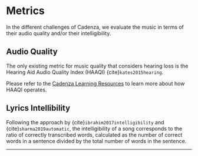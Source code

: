 # Metrics

In the different challenges of Cadenza, we evaluate the music in terms of their audio quality and/or their intelligibility.

## Audio Quality

The only existing metric for music quality that considers hearing loss is the Hearing Aid Audio Quality Index (HAAQI) {cite}`kates2015hearing`.

Please refer to the [Cadenza Learning Resources](https://cadenzachallenge.org/docs/learning_resources/Hearing_aid_processing/edu_HAP_HA_processed_speech#haaqi-hearing-aid-audio-quality-index) to learn more about how HAAQI operates.

## Lyrics Intellibility

Following the approach by {cite}`ibrahim2017intelligibility` and {cite}`sharma2019automatic`, the intelligibility of a song corresponds to the ratio of correctly transcribed words, calculated as the number of correct words in a sentence divided by the total number of words in the sentence.

---

```{tableofcontents}
```